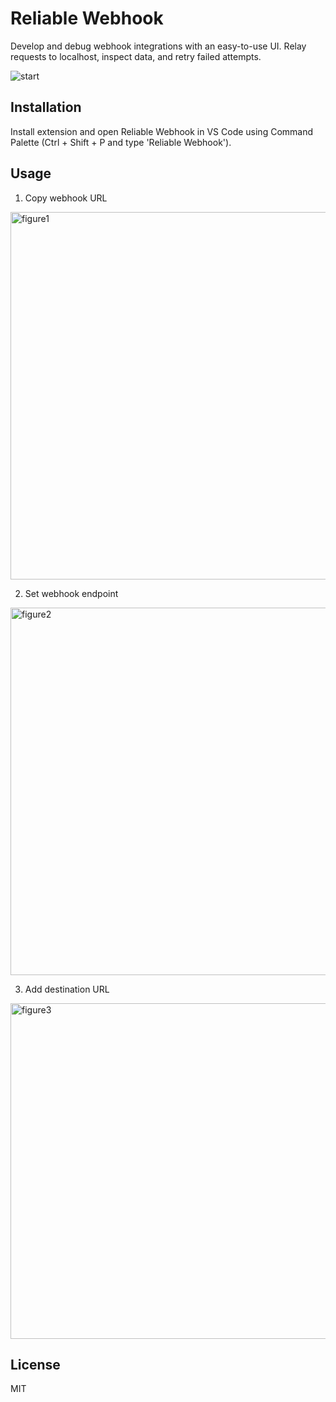 # Reliable Webhook

Develop and debug webhook integrations with an easy-to-use UI. Relay requests to localhost, inspect data, and retry failed attempts.

![start](https://user-images.githubusercontent.com/5418788/162236489-f67502a4-4e1b-41e2-bf2e-38769d98af46.gif)

## Installation

Install extension and open Reliable Webhook in VS Code using Command Palette (Ctrl + Shift + P and type 'Reliable Webhook').

## Usage

1. Copy webhook URL

<img width="588" alt="figure1" src="https://user-images.githubusercontent.com/5418788/161380821-b12e71db-58ba-4bda-81ac-a18472202fc3.png">

2. Set webhook endpoint

<img width="588" alt="figure2" src="https://user-images.githubusercontent.com/5418788/161380796-c82f6103-455b-4874-98f8-f4a7a19974d2.png">

3. Add destination URL

<img width="537" alt="figure3" src="https://user-images.githubusercontent.com/5418788/161380805-a05ab336-11b2-4159-aa00-ed48dcf333e5.png">

## License

MIT
